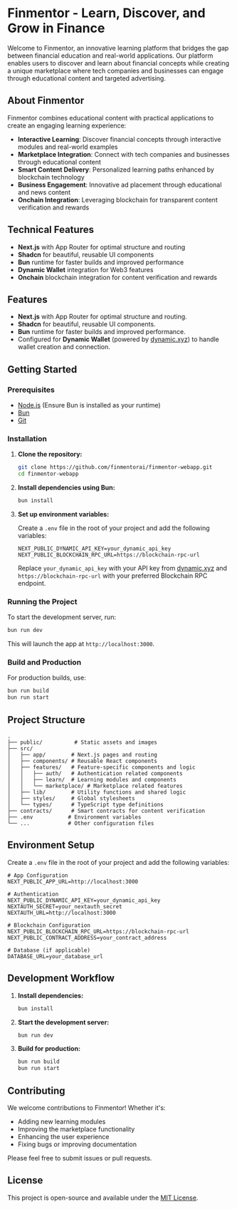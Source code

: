 # Finmentor - Learn, Discover, and Grow in Finance

Welcome to Finmentor, an innovative learning platform that bridges the gap between financial education and real-world applications. Our platform enables users to discover and learn about financial concepts while creating a unique marketplace where tech companies and businesses can engage through educational content and targeted advertising.

## About Finmentor

Finmentor combines educational content with practical applications to create an engaging learning experience:

- **Interactive Learning**: Discover financial concepts through interactive modules and real-world examples
- **Marketplace Integration**: Connect with tech companies and businesses through educational content
- **Smart Content Delivery**: Personalized learning paths enhanced by blockchain technology
- **Business Engagement**: Innovative ad placement through educational and news content
- **Onchain Integration**: Leveraging blockchain for transparent content verification and rewards

## Technical Features

- **Next.js** with App Router for optimal structure and routing
- **Shadcn** for beautiful, reusable UI components
- **Bun** runtime for faster builds and improved performance
- **Dynamic Wallet** integration for Web3 features
- **Onchain** blockchain integration for content verification and rewards

## Features

- **Next.js** with App Router for optimal structure and routing.
- **Shadcn** for beautiful, reusable UI components.
- **Bun** runtime for faster builds and improved performance.
- Configured for **Dynamic Wallet** (powered by [dynamic.xyz](https://dynamic.xyz)) to handle wallet creation and connection.

## Getting Started

### Prerequisites

- [Node.js](https://nodejs.org/) (Ensure Bun is installed as your runtime)
- [Bun](https://bun.sh/docs/installation)
- [Git](https://git-scm.com/)

### Installation

1. **Clone the repository:**

   ```bash
   git clone https://github.com/finmentorai/finmentor-webapp.git
   cd finmentor-webapp
   ```

2. **Install dependencies using Bun:**

   ```bash
   bun install
   ```

3. **Set up environment variables:**

   Create a `.env` file in the root of your project and add the following variables:

   ```plaintext
   NEXT_PUBLIC_DYNAMIC_API_KEY=your_dynamic_api_key
   NEXT_PUBLIC_BLOCKCHAIN_RPC_URL=https://blockchain-rpc-url
   ```

   Replace `your_dynamic_api_key` with your API key from [dynamic.xyz](https://dynamic.xyz) and `https://blockchain-rpc-url` with your preferred Blockchain RPC endpoint.

### Running the Project

To start the development server, run:

```bash
bun run dev
```

This will launch the app at `http://localhost:3000`.

### Build and Production

For production builds, use:

```bash
bun run build
bun run start
```

## Project Structure

```plaintext
.
├── public/          # Static assets and images
├── src/
│   ├── app/        # Next.js pages and routing
│   ├── components/ # Reusable React components
│   ├── features/   # Feature-specific components and logic
│   │   ├── auth/   # Authentication related components
│   │   ├── learn/  # Learning modules and components
│   │   └── marketplace/ # Marketplace related features
│   ├── lib/        # Utility functions and shared logic
│   ├── styles/     # Global stylesheets
│   └── types/      # TypeScript type definitions
├── contracts/      # Smart contracts for content verification
├── .env           # Environment variables
└── ...            # Other configuration files
```

## Environment Setup

Create a `.env` file in the root of your project and add the following variables:

```plaintext
# App Configuration
NEXT_PUBLIC_APP_URL=http://localhost:3000

# Authentication
NEXT_PUBLIC_DYNAMIC_API_KEY=your_dynamic_api_key
NEXTAUTH_SECRET=your_nextauth_secret
NEXTAUTH_URL=http://localhost:3000

# Blockchain Configuration
NEXT_PUBLIC_BLOCKCHAIN_RPC_URL=https://blockchain-rpc-url
NEXT_PUBLIC_CONTRACT_ADDRESS=your_contract_address

# Database (if applicable)
DATABASE_URL=your_database_url
```

## Development Workflow

1. **Install dependencies:**

   ```bash
   bun install
   ```

2. **Start the development server:**

   ```bash
   bun run dev
   ```

3. **Build for production:**
   ```bash
   bun run build
   bun run start
   ```

## Contributing

We welcome contributions to Finmentor! Whether it's:

- Adding new learning modules
- Improving the marketplace functionality
- Enhancing the user experience
- Fixing bugs or improving documentation

Please feel free to submit issues or pull requests.

## License

This project is open-source and available under the [MIT License](LICENSE).
